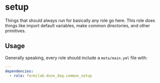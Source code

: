 # setup

Things that should always run for basically any role go here. This role
does things like import default variables, make common directories, and
other primitives.

## Usage

Generally speaking, every role should include a `meta/main.yml` file with:

```yaml
---
dependencies:
  - role: fermilab.dune_daq.common_setup
```

